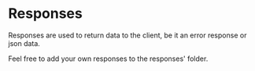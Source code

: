 # Responses
Responses are used to return data to the client, be it an error response or json data.

Feel free to add your own responses to the responses' folder.
